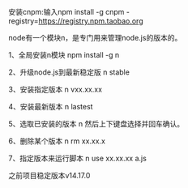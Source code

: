 安装cnpm:输入npm install -g cnpm -registry=https://registry.npm.taobao.org

node有一个模块n，是专门用来管理node.js的版本的。

1、全局安装n模块
npm install -g n

2、升级node.js到最新稳定版
n stable

3、安装指定版本
n vxx.xx.xx

4、安装最新版本
n lastest

5、选取已安装的版本
n
然后上下键盘选择并回车确认。

6、删除某个版本
n rm xx.xx.x

7、指定版本来运行脚本
n use xx.xx.xx a.js

 之前项目稳定版本v14.17.0

